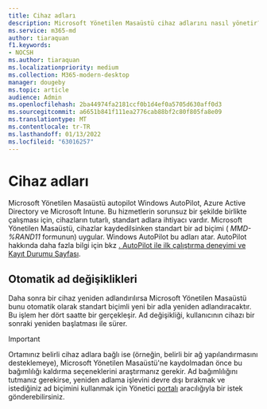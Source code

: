 ```yaml
---
title: Cihaz adları
description: Microsoft Yönetilen Masaüstü cihaz adlarını nasıl yönetir?
ms.service: m365-md
author: tiaraquan
f1.keywords:
- NOCSH
ms.author: tiaraquan
ms.localizationpriority: medium
ms.collection: M365-modern-desktop
manager: dougeby
ms.topic: article
audience: Admin
ms.openlocfilehash: 2ba44974fa2181ccf0b1d4ef0a5705d630aff0d3
ms.sourcegitcommit: a6651b841f111ea2776cab88bf2c80f805fa8e09
ms.translationtype: MT
ms.contentlocale: tr-TR
ms.lasthandoff: 01/13/2022
ms.locfileid: "63016257"
---
```

# <a name="device-names"></a>Cihaz adları

Microsoft Yönetilen Masaüstü autopilot Windows AutoPilot, Azure Active Directory ve Microsoft Intune. Bu hizmetlerin sorunsuz bir şekilde birlikte çalışması için, cihazların tutarlı, standart adlara ihtiyacı vardır. Microsoft Yönetilen Masaüstü, cihazlar kaydedilsinken standart bir ad biçimi ( *MMD-%RAND11* formunun) uygular. Windows AutoPilot bu adları atar. AutoPilot hakkında daha fazla bilgi için bkz [. AutoPilot ile ilk çalıştırma deneyimi ve Kayıt Durumu Sayfası](../get-started/esp-first-run.md).

## <a name="automated-name-changes"></a>Otomatik ad değişiklikleri

Daha sonra bir cihaz yeniden adlandırılırsa Microsoft Yönetilen Masaüstü bunu otomatik olarak standart biçimli yeni bir adla yeniden adlandıracaktır. Bu işlem her dört saatte bir gerçekleşir. Ad değişikliği, kullanıcının cihazı bir sonraki yeniden başlatması ile  sürer.

> [!IMPORTANT]
> Ortamınız belirli cihaz adlara bağlı ise (örneğin, belirli bir ağ yapılandırmasını desteklemeye), Microsoft Yönetilen Masaüstü'ne kaydolmadan önce bu bağımlılığı kaldırma seçeneklerini araştırmanız gerekir. Ad bağımlılığını tutmanız gerekirse, yeniden adlama işlevini devre dışı bırakmak ve istediğiniz ad biçimini kullanmak için Yönetici [portalı](../working-with-managed-desktop/admin-support.md) aracılığıyla bir istek gönderebilirsiniz.